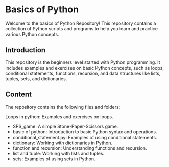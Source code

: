 <h1>Basics of Python </h1>
Welcome to the basics of  Python Repository! This repository contains a collection of Python scripts and programs to help you learn and practice various Python concepts.

<h2>Introduction</h2>
This repository is the  beginners level  started with Python programming. It includes examples and exercises on basic Python concepts, such as loops, conditional statements, functions, recursion, and data structures like lists, tuples, sets, and dictionaries.

<h2>Content</h2>
<p>
The repository contains the following files and folders:

Loops in python: Examples and exercises on loops.
* SPS_game: A simple Stone-Paper-Scissors game.
* basic of python: Introduction to basic Python syntax and operations.
* conditional_statement.py: Examples of using conditional statements.
* dictionary: Working with dictionaries in Python.
* function and recursion: Understanding functions and recursion.
* list and tuple: Working with lists and tuples.
* sets: Examples of using sets in Python.
</p>

